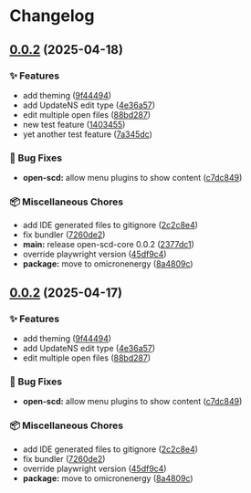 # Changelog

## [0.0.2](https://github.com/stee-re/open-scd-core/compare/open-scd-core-test@v0.0.1...open-scd-core-test@v0.0.2) (2025-04-18)


### ✨ Features

* add theming ([9f44494](https://github.com/stee-re/open-scd-core/commit/9f4449421ca1f8e6b2ea0225bf8f25dbf3163b99))
* add UpdateNS edit type ([4e36a57](https://github.com/stee-re/open-scd-core/commit/4e36a575e468aa9867050ddc0b4402494e4a6205))
* edit multiple open files ([88bd287](https://github.com/stee-re/open-scd-core/commit/88bd2878e093763d4d848ed2dd0a0baa8421ae47))
* new test feature ([1403455](https://github.com/stee-re/open-scd-core/commit/1403455a57c0f06e50b1ec167e1721b718324b7a))
* yet another test feature ([7a345dc](https://github.com/stee-re/open-scd-core/commit/7a345dce6887793f655084f2d0c2176c1562844f))


### 🐞 Bug Fixes

* **open-scd:** allow menu plugins to show content ([c7dc849](https://github.com/stee-re/open-scd-core/commit/c7dc849fa84419ab605ffafd2b0ec7ce40136fc3))


### 📦 Miscellaneous Chores

* add IDE generated files to gitignore ([2c2c8e4](https://github.com/stee-re/open-scd-core/commit/2c2c8e4a1befee21aaebd3a7625817fc84078755))
* fix bundler ([7260de2](https://github.com/stee-re/open-scd-core/commit/7260de2800326eb7b132dcb6f79a5b1465701d4b))
* **main:** release open-scd-core 0.0.2 ([2377dc1](https://github.com/stee-re/open-scd-core/commit/2377dc15fa3c2ec1ba9da63be2340272d8deca58))
* override playwright version ([45df9c4](https://github.com/stee-re/open-scd-core/commit/45df9c45aac94b6574af43a407d5aea811a2177e))
* **package:** move to omicronenergy ([8a4809c](https://github.com/stee-re/open-scd-core/commit/8a4809cd13f176c4e78cf2b436c649db767aac0d))

## [0.0.2](https://github.com/stee-re/open-scd-core/compare/open-scd-core@v0.0.1...open-scd-core@v0.0.2) (2025-04-17)


### ✨ Features

* add theming ([9f44494](https://github.com/stee-re/open-scd-core/commit/9f4449421ca1f8e6b2ea0225bf8f25dbf3163b99))
* add UpdateNS edit type ([4e36a57](https://github.com/stee-re/open-scd-core/commit/4e36a575e468aa9867050ddc0b4402494e4a6205))
* edit multiple open files ([88bd287](https://github.com/stee-re/open-scd-core/commit/88bd2878e093763d4d848ed2dd0a0baa8421ae47))


### 🐞 Bug Fixes

* **open-scd:** allow menu plugins to show content ([c7dc849](https://github.com/stee-re/open-scd-core/commit/c7dc849fa84419ab605ffafd2b0ec7ce40136fc3))


### 📦 Miscellaneous Chores

* add IDE generated files to gitignore ([2c2c8e4](https://github.com/stee-re/open-scd-core/commit/2c2c8e4a1befee21aaebd3a7625817fc84078755))
* fix bundler ([7260de2](https://github.com/stee-re/open-scd-core/commit/7260de2800326eb7b132dcb6f79a5b1465701d4b))
* override playwright version ([45df9c4](https://github.com/stee-re/open-scd-core/commit/45df9c45aac94b6574af43a407d5aea811a2177e))
* **package:** move to omicronenergy ([8a4809c](https://github.com/stee-re/open-scd-core/commit/8a4809cd13f176c4e78cf2b436c649db767aac0d))
